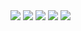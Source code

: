 <img src="https://github.com/musauyumaz/CSharp/blob/main/Gen%C3%A7ay%20Y%C4%B1ld%C4%B1z/Asp.NET%20Core%205.0%20E%C4%9Fitimi/24)%20Asp.NET%20Core%205.0%20-%20Model%20Binding%20Mekanizmas%C4%B1/DataYakalamaYeriParametlerer.png" width="auto">
<img src="https://github.com/musauyumaz/CSharp/blob/main/Gen%C3%A7ay%20Y%C4%B1ld%C4%B1z/Asp.NET%20Core%205.0%20E%C4%9Fitimi/24)%20Asp.NET%20Core%205.0%20-%20Model%20Binding%20Mekanizmas%C4%B1/Ekran%20g%C3%B6r%C3%BCnt%C3%BCs%C3%BC%202022-07-11%20142518.png" width="auto">
<img src="https://github.com/musauyumaz/CSharp/blob/main/Gen%C3%A7ay%20Y%C4%B1ld%C4%B1z/Asp.NET%20Core%205.0%20E%C4%9Fitimi/24)%20Asp.NET%20Core%205.0%20-%20Model%20Binding%20Mekanizmas%C4%B1/FormNesnesininTetiklenmesi.png" width="auto">
<img src="https://github.com/musauyumaz/CSharp/blob/main/Gen%C3%A7ay%20Y%C4%B1ld%C4%B1z/Asp.NET%20Core%205.0%20E%C4%9Fitimi/24)%20Asp.NET%20Core%205.0%20-%20Model%20Binding%20Mekanizmas%C4%B1/ModelBinding%C4%B0slemi.png" width="auto">
<img src="https://github.com/musauyumaz/CSharp/blob/main/Gen%C3%A7ay%20Y%C4%B1ld%C4%B1z/Asp.NET%20Core%205.0%20E%C4%9Fitimi/24)%20Asp.NET%20Core%205.0%20-%20Model%20Binding%20Mekanizmas%C4%B1/OtomatikBind.png" width="auto">

